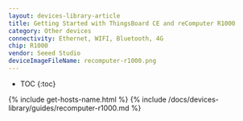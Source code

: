 ```yaml
---
layout: devices-library-article
title: Getting Started with ThingsBoard CE and reComputer R1000
category: Other devices
connectivity: Ethernet, WIFI, Bluetooth, 4G
chip: R1000
vendor: Seeed Studio
deviceImageFileName: recomputer-r1000.png
---
```



* TOC
{:toc}

{% include get-hosts-name.html %}
{% include /docs/devices-library/guides/recomputer-r1000.md %}